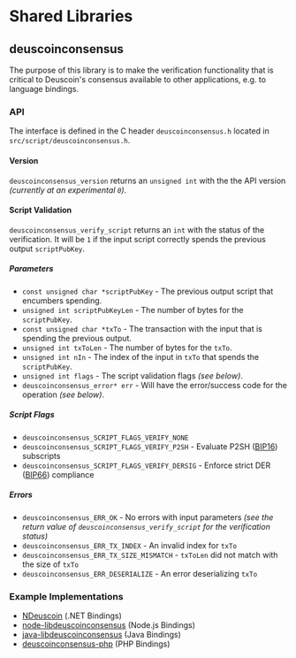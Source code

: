 Shared Libraries
================

## deuscoinconsensus

The purpose of this library is to make the verification functionality that is critical to Deuscoin's consensus available to other applications, e.g. to language bindings.

### API

The interface is defined in the C header `deuscoinconsensus.h` located in  `src/script/deuscoinconsensus.h`.

#### Version

`deuscoinconsensus_version` returns an `unsigned int` with the the API version *(currently at an experimental `0`)*.

#### Script Validation

`deuscoinconsensus_verify_script` returns an `int` with the status of the verification. It will be `1` if the input script correctly spends the previous output `scriptPubKey`.

##### Parameters
- `const unsigned char *scriptPubKey` - The previous output script that encumbers spending.
- `unsigned int scriptPubKeyLen` - The number of bytes for the `scriptPubKey`.
- `const unsigned char *txTo` - The transaction with the input that is spending the previous output.
- `unsigned int txToLen` - The number of bytes for the `txTo`.
- `unsigned int nIn` - The index of the input in `txTo` that spends the `scriptPubKey`.
- `unsigned int flags` - The script validation flags *(see below)*.
- `deuscoinconsensus_error* err` - Will have the error/success code for the operation *(see below)*.

##### Script Flags
- `deuscoinconsensus_SCRIPT_FLAGS_VERIFY_NONE`
- `deuscoinconsensus_SCRIPT_FLAGS_VERIFY_P2SH` - Evaluate P2SH ([BIP16](https://github.com/deuscoin/bips/blob/master/bip-0016.mediawiki)) subscripts
- `deuscoinconsensus_SCRIPT_FLAGS_VERIFY_DERSIG` - Enforce strict DER ([BIP66](https://github.com/deuscoin/bips/blob/master/bip-0066.mediawiki)) compliance

##### Errors
- `deuscoinconsensus_ERR_OK` - No errors with input parameters *(see the return value of `deuscoinconsensus_verify_script` for the verification status)*
- `deuscoinconsensus_ERR_TX_INDEX` - An invalid index for `txTo`
- `deuscoinconsensus_ERR_TX_SIZE_MISMATCH` - `txToLen` did not match with the size of `txTo`
- `deuscoinconsensus_ERR_DESERIALIZE` - An error deserializing `txTo`

### Example Implementations
- [NDeuscoin](https://github.com/NicolasDorier/NDeuscoin/blob/master/NDeuscoin/Script.cs#L814) (.NET Bindings)
- [node-libdeuscoinconsensus](https://github.com/bitpay/node-libdeuscoinconsensus) (Node.js Bindings)
- [java-libdeuscoinconsensus](https://github.com/dexX7/java-libdeuscoinconsensus) (Java Bindings)
- [deuscoinconsensus-php](https://github.com/Bit-Wasp/deuscoinconsensus-php) (PHP Bindings)
